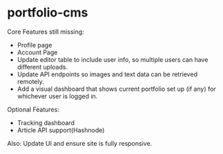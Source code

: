 # portfolio-cms

Core Features still missing:
<ul>
<li>Profile page</li>
<li>Account Page</li>
<li>Update editor table to include user info, so multiple users can have different uploads.</li>
<li>Update API endpoints so images and text data can be retrieved remotely.</li>
<li>Add a visual dashboard that shows current portfolio set up (if any) for whichever user is logged in.</li>
</ul>
Optional Features:
<ul>
  <li>Tracking dashboard</li>
  <li>Article API support(Hashnode)</li>
</ul>
Also:
Update UI and ensure site is fully responsive.
